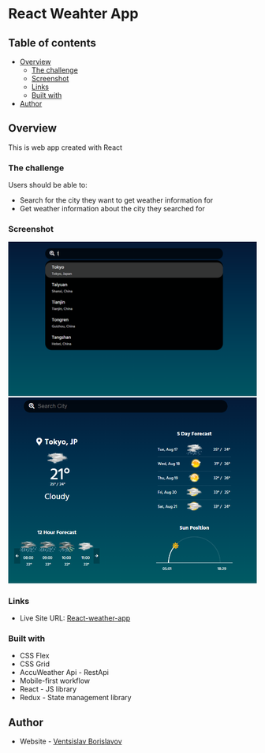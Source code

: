 # React Weahter App

## Table of contents

- [Overview](#overview)
  - [The challenge](#the-challenge)
  - [Screenshot](#screenshot)
  - [Links](#links)
  - [Built with](#built-with)
- [Author](#author)

## Overview

This is web app created with React

### The challenge

Users should be able to:

- Search for the city they want to get weather information for
- Get weather information about the city they searched for

### Screenshot

![](./screenshots/search.png)
![](./screenshots/result.png)

### Links

- Live Site URL: [React-weather-app](https://weather-react-v.netlify.app/)

### Built with

- CSS Flex
- CSS Grid
- AccuWeather Api - RestApi
- Mobile-first workflow
- React - JS library
- Redux - State management library

## Author

- Website - [Ventsislav Borislavov](https://ventsislav-borislavov.netlify.app/)
